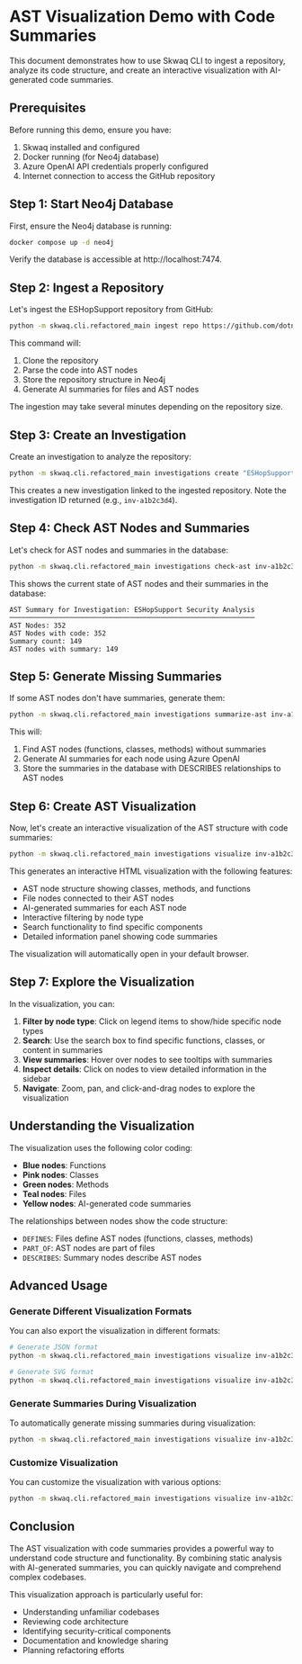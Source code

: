 # AST Visualization Demo with Code Summaries

This document demonstrates how to use Skwaq CLI to ingest a repository, analyze its code structure, and create an interactive visualization with AI-generated code summaries.

## Prerequisites

Before running this demo, ensure you have:

1. Skwaq installed and configured
2. Docker running (for Neo4j database)
3. Azure OpenAI API credentials properly configured
4. Internet connection to access the GitHub repository

## Step 1: Start Neo4j Database

First, ensure the Neo4j database is running:

```bash
docker compose up -d neo4j
```

Verify the database is accessible at http://localhost:7474.

## Step 2: Ingest a Repository

Let's ingest the ESHopSupport repository from GitHub:

```bash
python -m skwaq.cli.refactored_main ingest repo https://github.com/dotnet/eshopsupport
```

This command will:
1. Clone the repository
2. Parse the code into AST nodes
3. Store the repository structure in Neo4j
4. Generate AI summaries for files and AST nodes

The ingestion may take several minutes depending on the repository size.

## Step 3: Create an Investigation

Create an investigation to analyze the repository:

```bash
python -m skwaq.cli.refactored_main investigations create "ESHopSupport Security Analysis" --repo 1
```

This creates a new investigation linked to the ingested repository. Note the investigation ID returned (e.g., `inv-a1b2c3d4`).

## Step 4: Check AST Nodes and Summaries

Let's check for AST nodes and summaries in the database:

```bash
python -m skwaq.cli.refactored_main investigations check-ast inv-a1b2c3d4
```

This shows the current state of AST nodes and their summaries in the database:

```
AST Summary for Investigation: ESHopSupport Security Analysis
─────────────────────────────────────────────────────────────
AST Nodes: 352
AST Nodes with code: 352
Summary count: 149
AST nodes with summary: 149
```

## Step 5: Generate Missing Summaries

If some AST nodes don't have summaries, generate them:

```bash
python -m skwaq.cli.refactored_main investigations summarize-ast inv-a1b2c3d4 --limit 100
```

This will:
1. Find AST nodes (functions, classes, methods) without summaries
2. Generate AI summaries for each node using Azure OpenAI
3. Store the summaries in the database with DESCRIBES relationships to AST nodes

## Step 6: Create AST Visualization

Now, let's create an interactive visualization of the AST structure with code summaries:

```bash
python -m skwaq.cli.refactored_main investigations visualize inv-a1b2c3d4 --visualization-type ast --with-summaries --include-files --open
```

This generates an interactive HTML visualization with the following features:
- AST node structure showing classes, methods, and functions
- File nodes connected to their AST nodes
- AI-generated summaries for each AST node
- Interactive filtering by node type
- Search functionality to find specific components
- Detailed information panel showing code summaries

The visualization will automatically open in your default browser.

## Step 7: Explore the Visualization

In the visualization, you can:

1. **Filter by node type**: Click on legend items to show/hide specific node types
2. **Search**: Use the search box to find specific functions, classes, or content in summaries
3. **View summaries**: Hover over nodes to see tooltips with summaries
4. **Inspect details**: Click on nodes to view detailed information in the sidebar
5. **Navigate**: Zoom, pan, and click-and-drag nodes to explore the visualization

## Understanding the Visualization

The visualization uses the following color coding:

- **Blue nodes**: Functions
- **Pink nodes**: Classes
- **Green nodes**: Methods
- **Teal nodes**: Files
- **Yellow nodes**: AI-generated code summaries

The relationships between nodes show the code structure:
- `DEFINES`: Files define AST nodes (functions, classes, methods)
- `PART_OF`: AST nodes are part of files
- `DESCRIBES`: Summary nodes describe AST nodes

## Advanced Usage

### Generate Different Visualization Formats

You can also export the visualization in different formats:

```bash
# Generate JSON format
python -m skwaq.cli.refactored_main investigations visualize inv-a1b2c3d4 --visualization-type ast --with-summaries --format json

# Generate SVG format
python -m skwaq.cli.refactored_main investigations visualize inv-a1b2c3d4 --visualization-type ast --with-summaries --format svg
```

### Generate Summaries During Visualization

To automatically generate missing summaries during visualization:

```bash
python -m skwaq.cli.refactored_main investigations visualize inv-a1b2c3d4 --visualization-type ast --with-summaries --generate-summaries
```

### Customize Visualization

You can customize the visualization with various options:

```bash
python -m skwaq.cli.refactored_main investigations visualize inv-a1b2c3d4 --visualization-type ast --with-summaries --max-nodes 500 --output custom-visualization.html
```

## Conclusion

The AST visualization with code summaries provides a powerful way to understand code structure and functionality. By combining static analysis with AI-generated summaries, you can quickly navigate and comprehend complex codebases.

This visualization approach is particularly useful for:
- Understanding unfamiliar codebases
- Reviewing code architecture
- Identifying security-critical components
- Documentation and knowledge sharing
- Planning refactoring efforts